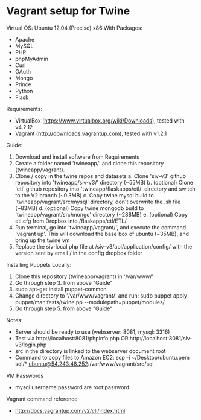Vagrant setup for Twine
=======================

Virtual OS: Ubuntu 12.04 (Precise) x86
With Packages:
- Apache
- MySQL
- PHP
- phpMyAdmin
- Curl
- OAuth
- Mongo
- Prince
- Python
- Flask

Requirements:
- VirtualBox (https://www.virtualbox.org/wiki/Downloads), tested with v4.2.12
- Vagrant (http://downloads.vagrantup.com), tested with v1.2.1

Guide:
1. Download and install software from Requirements
2. Create a folder named 'twineapp/' and clone this repository (twineapp/vagrant).
3. Clone / copy in the twine repos and datasets
  a. Clone 'siv-v3' github repository into 'twineapp/siv-v3/' directory (~55MB)
  b. (optional) Clone 'etl' github repository into 'twineapp/flaskapps/etl/' directory and switch to the V2 branch (~0.3MB)
  c. Copy twine mysql build to 'twineapp/vagrant/src/mysql' directory, don't overwrite the .sh file (~83MB)
  d. (optional) Copy twine mongodb build to 'twineapp/vagrant/src/mongo' directory (~288MB)
  e. (optional) Copy etl.cfg from Dropbox into /flaskapps/etl/ETL/
4. Run terminal, go into 'twineapp/vagrant/', and execute the command 'vagrant up'. This will download the base box of ubuntu (~35MB), and bring up the twine vm
5. Replace the siv-local.php file at /siv-v3/api/application/config/ with the version sent by email / in the config dropbox folder

Installing Puppets Locally:
1. Clone this repository (twineapp/vagrant) in '/var/www/'
2. Go through step 3. from above "Guide"
3. sudo apt-get install puppet-common
4. Change directory to '/var/www/vagrant/' and run: sudo puppet apply puppet/manifests/twine.pp --modulepath=puppet/modules/
5. Go through step 5. from above "Guide"

Notes:
- Server should be ready to use (webserver: 8081, mysql: 3316)
- Test via http://localhost:8081/phpinfo.php OR http://localhost:8081/siv-v3/login.php
- src in the directory is linked to the webserver document root
- Command to copy files to Amazon EC2: scp -i ~/Desktop/ubuntu.pem sql/* ubuntu@54.243.48.252:/var/www/vagrant/src/sql

VM Passwords
- mysql username:password are root:password

Vagrant command reference
 - http://docs.vagrantup.com/v2/cli/index.html
